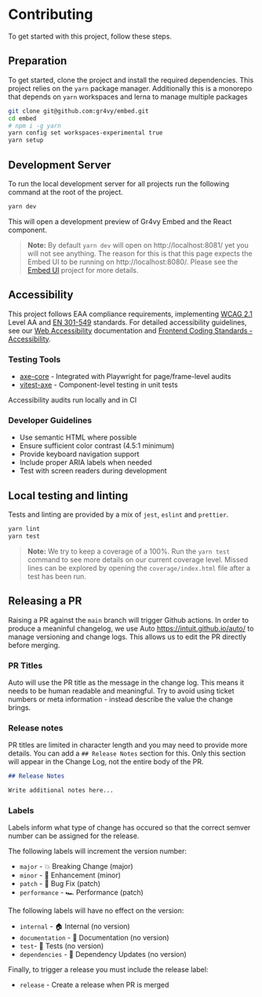 # Contributing

To get started with this project, follow these steps.

## Preparation

To get started, clone the project and install the required dependencies. This
project relies on the `yarn` package manager. Additionally this is a monorepo
that depends on `yarn` workspaces and lerna to manage multiple packages

```sh
git clone git@github.com:gr4vy/embed.git
cd embed
# npm i -g yarn
yarn config set workspaces-experimental true
yarn setup
```

## Development Server

To run the local development server for all projects run the following command
at the root of the project.

```sh
yarn dev
```

This will open a development preview of Gr4vy Embed and the React component.

> **Note:** By default `yarn dev` will open on http://localhost:8081/ yet you
> will not see anything. The reason for this is that this page expects the
> Embed UI to be running on http://localhost:8080/. Please see the [Embed
> UI](https://github.com/gr4vy/embed-ui) project for more details.

## Accessibility

This project follows EAA compliance requirements, implementing [WCAG 2.1](https://www.w3.org/TR/WCAG21/) Level AA and [EN 301-549](https://www.etsi.org/deliver/etsi_en/301500_301599/301549/03.02.01_60/en_301549v030201p.pdf) standards.
For detailed accessibility guidelines, see our [Web Accessibility](https://gr4vy.atlassian.net/wiki/spaces/GB/pages/1410727952/Web+Accessibility) documentation and [Frontend Coding Standards - Accessibility](https://gr4vy.atlassian.net/wiki/spaces/GB/pages/253657097/Frontend+Coding+Standards).

### Testing Tools

- [axe-core](https://github.com/dequelabs/axe-core-npm#readme) - Integrated with Playwright for page/frame-level audits
- [vitest-axe](https://github.com/chaance/vitest-axe) - Component-level testing in unit tests

Accessibility audits run locally and in CI

### Developer Guidelines

- Use semantic HTML where possible
- Ensure sufficient color contrast (4.5:1 minimum)
- Provide keyboard navigation support
- Include proper ARIA labels when needed
- Test with screen readers during development

## Local testing and linting

Tests and linting are provided by a mix of `jest`, `eslint` and `prettier`.

```sh
yarn lint
yarn test
```

> **Note:** We try to keep a coverage of a 100%. Run the `yarn test` command to
> see more details on our current coverage level. Missed lines can be explored
> by opening the `coverage/index.html` file after a test has been run.

## Releasing a PR

Raising a PR against the `main` branch will trigger Github actions. In order to produce a meaninful changelog, we use Auto https://intuit.github.io/auto/ to manage versioning and change logs. This allows us to edit the PR directly before merging.

### PR Titles

Auto will use the PR title as the message in the change log. This means it needs to be human readable and meaningful.
Try to avoid using ticket numbers or meta information - instead describe the value the change brings.

### Release notes

PR titles are limited in character length and you may need to provide more details. You can add a `## Release Notes` section for this.
Only this section will appear in the Change Log, not the entire body of the PR.

```md
## Release Notes

Write additional notes here...
```

### Labels

Labels inform what type of change has occured so that the correct semver number can be assigned for the release.

The following labels will increment the version number:

- `major` - 💥 Breaking Change (major)
- `minor` - 🚀 Enhancement (minor)
- `patch` - 🐛 Bug Fix (patch)
- `performance` - 🏎 Performance (patch)

The following labels will have no effect on the version:

- `internal` - 🏠 Internal (no version)
- `documentation` - 📝 Documentation (no version)
- `test`- 🧪 Tests (no version)
- `dependencies` - 🔩 Dependency Updates (no version)

Finally, to trigger a release you must include the release label:

- `release` - Create a release when PR is merged
